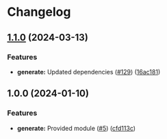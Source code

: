 # Changelog

## [1.1.0](https://github.com/ankorstore/yokai/compare/generate/v1.0.0...generate/v1.1.0) (2024-03-13)


### Features

* **generate:** Updated dependencies ([#129](https://github.com/ankorstore/yokai/issues/129)) ([16ac181](https://github.com/ankorstore/yokai/commit/16ac18129caca70f5384b0f84e11e0cfe7d9af86))

## 1.0.0 (2024-01-10)


### Features

* **generate:** Provided module ([#5](https://github.com/ankorstore/yokai/issues/5)) ([cfd113c](https://github.com/ankorstore/yokai/commit/cfd113c4238107ad68e1ecfa6ed600567841b5bf))
